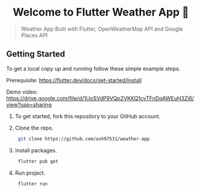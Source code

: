<h1 align="center">Welcome to Flutter Weather App 👋</h1>

> Weather App Built with Flutter, OpenWeatherMap API and Google Places API


## Getting Started

To get a local copy up and running follow these simple example steps.

Prerequisite: https://flutter.dev/docs/get-started/install

Demo video: https://drive.google.com/file/d/1UoSVdP9VQp2VKKQ1cvTFnDqAWEuH3Zj6/view?usp=sharing

1. To get started, fork this repository to your GitHub account.

2. Clone the repo.
    ```sh
     git clone https://github.com/ash97531/weather-app
    ```
3. Install packages.
    ```sh
     flutter pub get
    ```

4. Run project.
    ```sh
     flutter run
    ```
